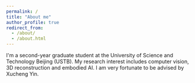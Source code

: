 ```yaml
---
permalink: /
title: "About me"
author_profile: true
redirect_from: 
  - /about/
  - /about.html
---
```



I'm a second-year graduate student at the University of Science and Technology Beijing (USTB). My research interest includes computer vision, 3D reconstruction and embodied AI. I am very fortunate to be advised by Xucheng Yin.
